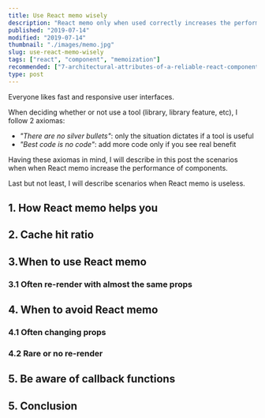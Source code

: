 ```yaml
---
title: Use React memo wisely
description: "React memo only when used correctly increases the performance of components. It's best used with components that re-render often with rarely changing props."
published: "2019-07-14"
modified: "2019-07-14"
thumbnail: "./images/memo.jpg"
slug: use-react-memo-wisely
tags: ["react", "component", "memoization"]
recommended: ["7-architectural-attributes-of-a-reliable-react-component", "the-art-of-writing-small-and-plain-functions"]
type: post
---
```


Everyone likes fast and responsive user interfaces. 

When deciding whether or not use a tool (library, library feature, etc), I follow 2 axiomas:

* *"There are no silver bullets"*: only the situation dictates if a tool is useful
* *"Best code is no code"*: add more code only if you see real benefit

Having these axiomas in mind, I will describe in this post the scenarios when when React memo increase the performance of components. 

Last but not least, I will describe scenarios when React memo is useless. 

## 1. How React memo helps you

## 2. Cache hit ratio

## 3.When to use React memo

### 3.1 Often re-render with almost the same props

## 4. When to avoid React memo

### 4.1 Often changing props 

### 4.2 Rare or no re-render

## 5. Be aware of callback functions

## 5. Conclusion